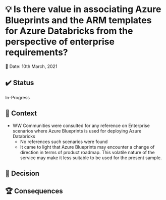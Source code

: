 <!-- markdownlint-disable MD033 -->
# :bulb: Is there value in associating Azure Blueprints and the ARM templates for Azure Databricks from the perspective of enterprise requirements?

:calendar: Date: 10th March, 2021

## :heavy_check_mark: Status

In-Progress

## :dart: Context

* WW Communities were consulted for any reference on Enterprise scenarios where Azure Blueprints is used for deploying Azure Databricks
  * No references such scenarios were found
  * It came to light that Azure Blueprints may encounter a change of direction in terms of product roadmap. This volatile nature of the service may make it less suitable to be used for the present sample.

## :traffic_light: Decision

<Inference>

## :trophy: Consequences

<Impact>
<!-- markdownlint-enable MD033 -->